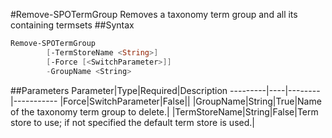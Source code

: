 #Remove-SPOTermGroup
Removes a taxonomy term group and all its containing termsets
##Syntax
```powershell
Remove-SPOTermGroup
        [-TermStoreName <String>]
        [-Force [<SwitchParameter>]]
        -GroupName <String>
```


##Parameters
Parameter|Type|Required|Description
---------|----|--------|-----------
|Force|SwitchParameter|False||
|GroupName|String|True|Name of the taxonomy term group to delete.|
|TermStoreName|String|False|Term store to use; if not specified the default term store is used.|
